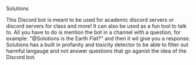 Solutions

This Discord bot is meant to be used for academic discord servers or discord servers for class and more! It can also be used as a fun tool to talk to. 
All you have to do is mention the bot in a channel with a question, for example: "@Solutions is the Earth Flat?" and then it wil give you a response.
Solutions has a built in profanity and toxicity detector to be able to filter out harmful langauge and not answer questions that go aganist the idea
of the Discord bot. 
